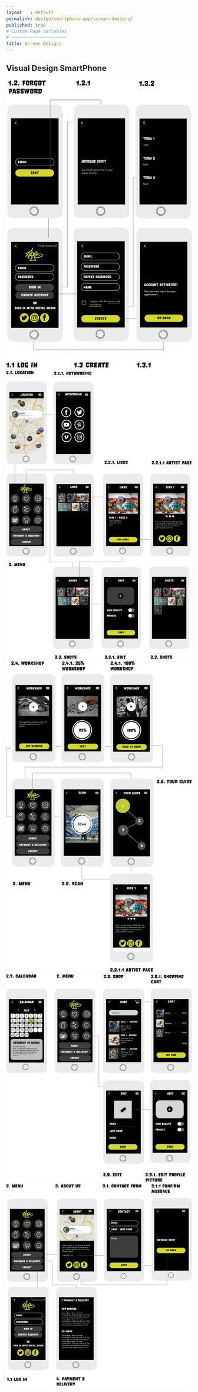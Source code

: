 ```yaml
---
layout   : default
permalink: design/smartphone-app/screen-designs/
published: true
# Custom Page Variables
# ─────────────────────
title: Screen Designs
---
```

<h2>Visual Design SmartPhone</h2>
<img src="../../assets/Images/SM_screen1.png">

<img src="../../assets/Images/SM_screen2.png" width="600">

<img src="../../assets/Images/SM_screen3.png" width="600">

<img src="../../assets/Images/SM_screen4.png" width="600">

<img src="../../assets/Images/SM_screen5.png" width="600">